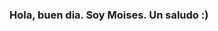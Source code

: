 ### Hola, buen dia. Soy Moises. Un saludo :)

<!--
**MCordero0/MCordero0** is a ✨ _special_ ✨ repository because its `README.md` (this file) appears on your GitHub profile.

Sobre mi:

- Soy estudiante de Ciencia de datos.
- 🌱 I’m currently learning ...
- 👯 I’m looking to collaborate on ...
- 🤔 I’m looking for help with ...
- 💬 Ask me about ...
- 📫 How to reach me: ...
- 😄 Pronouns: ...
- ⚡ Fun fact: ...
-->
